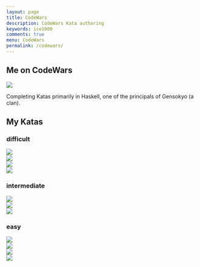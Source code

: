 ```yaml
---
layout: page
title: CodeWars
description: CodeWars Kata authoring
keywords: ice1000
comments: true
menu: CodeWars
permalink: /codewars/
---
```


## Me on CodeWars

[![](https://www.codewars.com/users/ice1000/badges/large)](https://www.codewars.com/users/ice1000)

Completing Katas primarily in Haskell, one of the principals of Gensokyo (a clan).

## My Katas

### difficult

[![](https://img.shields.io/badge/CodeWars-Expression%20Transpiler-red.svg)](https://www.codewars.com/kata/597ccf7613d879c4cb00000f)<br/>
[![](https://img.shields.io/badge/CodeWars-Type%20Transpiler-red.svg)](https://www.codewars.com/kata/59a6949d398b5d6aec000007)<br/>
[![](https://img.shields.io/badge/CodeWars-Faberge%20easter%20eggs%20crush%20test%20[linear]-red.svg)](https://www.codewars.com/kata/5976c5a5cd933a7bbd000029)<br/>
[![](https://img.shields.io/badge/CodeWars-Naive%20subarray-red.svg)](https://www.codewars.com/kata/595a1cd5ae807b48d7000034)

### intermediate

[![](https://img.shields.io/badge/CodeWars-Guess%20the%20array-red.svg)](https://www.codewars.com/kata/59392ff00203d9686a0000c6)<br/>
[![](https://img.shields.io/badge/CodeWars-Escape%20the%20Mines%20or%20die!-red.svg)](https://www.codewars.com/kata/5933d213cff4acb19300006c)<br/>
[![](http://img.shields.io/badge/CodeWars-Very%20Naive%20Subarray-red.svg)](https://www.codewars.com/kata/5988a7747a43212f2e000052)

### easy

[![](https://img.shields.io/badge/CodeWars-BF%20basics%20%230%3A%20Hello%20World-red.svg)](https://www.codewars.com/kata/596f7d99f468ae8daa00000b)<br/>
[![](https://img.shields.io/badge/CodeWars-BF%20basics%20%231%3A%20All%20ascii%20characters-red.svg)](https://www.codewars.com/kata/596f80b5f468ae8daa000013)<br/>
[![](https://img.shields.io/badge/CodeWars-BF%20basics%20%232%3A%20Repeat%20the%20input-red.svg)](https://www.codewars.com/kata/596f7ec359f9e9b017000006)<br/>
[![](https://img.shields.io/badge/CodeWars-BF%20basics%20%233%3A%20Plusing-red.svg)](https://www.codewars.com/kata/596f88f359f9e99030000012)
